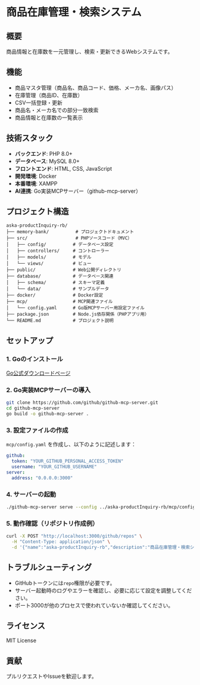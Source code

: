 # 商品在庫管理・検索システム

## 概要
商品情報と在庫数を一元管理し、検索・更新できるWebシステムです。

## 機能
- 商品マスタ管理（商品名、商品コード、価格、メーカ名、画像パス）
- 在庫管理（商品ID、在庫数）
- CSV一括登録・更新
- 商品名・メーカ名での部分一致検索
- 商品情報と在庫数の一覧表示

## 技術スタック
- **バックエンド**: PHP 8.0+
- **データベース**: MySQL 8.0+
- **フロントエンド**: HTML, CSS, JavaScript
- **開発環境**: Docker
- **本番環境**: XAMPP
- **AI連携**: Go実装MCPサーバー（github-mcp-server）

## プロジェクト構造
```
aska-productInquiry-rb/
├── memory-bank/          # プロジェクトドキュメント
├── src/                  # PHPソースコード（MVC）
│   ├── config/          # データベース設定
│   ├── controllers/     # コントローラー
│   ├── models/          # モデル
│   └── views/           # ビュー
├── public/              # Web公開ディレクトリ
├── database/            # データベース関連
│   ├── schema/          # スキーマ定義
│   └── data/            # サンプルデータ
├── docker/              # Docker設定
├── mcp/                 # MCP関連ファイル
│   └── config.yaml      # Go版MCPサーバー用設定ファイル
├── package.json         # Node.js依存関係（PHPアプリ用）
└── README.md            # プロジェクト説明
```

## セットアップ

### 1. Goのインストール
[Go公式ダウンロードページ](https://go.dev/dl/)

### 2. Go実装MCPサーバーの導入
```bash
git clone https://github.com/github/github-mcp-server.git
cd github-mcp-server
go build -o github-mcp-server .
```

### 3. 設定ファイルの作成
`mcp/config.yaml` を作成し、以下のように記述します：
```yaml
github:
  token: "YOUR_GITHUB_PERSONAL_ACCESS_TOKEN"
  username: "YOUR_GITHUB_USERNAME"
server:
  address: "0.0.0.0:3000"
```

### 4. サーバーの起動
```bash
./github-mcp-server serve --config ../aska-productInquiry-rb/mcp/config.yaml
```

### 5. 動作確認（リポジトリ作成例）
```bash
curl -X POST "http://localhost:3000/github/repos" \
  -H "Content-Type: application/json" \
  -d '{"name":"aska-productInquiry-rb","description":"商品在庫管理・検索システム","private":false}'
```

## トラブルシューティング
- GitHubトークンには`repo`権限が必要です。
- サーバー起動時のログやエラーを確認し、必要に応じて設定を調整してください。
- ポート3000が他のプロセスで使われていないか確認してください。

## ライセンス
MIT License

## 貢献
プルリクエストやIssueを歓迎します。 